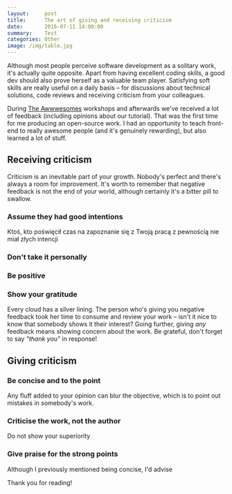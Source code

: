 ```yaml
---
layout:     post
title:      The art of giving and receiving criticism
date:       2016-07-11 14:00:00
summary:    Test
categories: Other
image: /img/table.jpg
---
```


Although most people perceive software development as a solitary work, it's actually quite opposite. Apart from having excellent coding skills, a good dev should also prove herself as a valuable team player. Satisfying soft skills are really useful on a daily basis &ndash; for discussions about technical solutions, code reviews and receiving criticism from your colleagues. 

During [The Awwwesomes](https://theawwwesomes.org) workshops and afterwards we've received a lot of feedback (including opinions about our tutorial). That was the first time for me producing an open-source work. I had an opportunity to teach front-end to really awesome people (and it's genuinely rewarding), but also learned a lot of stuff.

## Receiving criticism

Criticism is an inevitable part of your growth. Nobody's perfect and there's always a room for improvement. It's worth to remember that negative feedback is not the end of your world, although certainly it's a bitter pill to swallow. 

### Assume they had good intentions

Ktoś, kto poświęcił czas na zapoznanie się z Twoją pracą z pewnością nie miał złych intencji

### Don't take it personally

### Be positive

### Show your gratitude

Every cloud has a silver lining. The person who's giving you negative feedback took her time to consume and review your work &ndash; isn't it nice to know that somebody shows it their interest? Going further, giving <i>any</i> feedback means showing concern about the work. Be grateful, don't forget to say <i>"thank you"</i> in response!


## Giving criticism

### Be concise and to the point

Any fluff added to your opinion can blur the objective, which is to point out mistakes in somebody's work. 

### Criticise the work, not the author

Do not show your superiority

### Give praise for the strong points

Although I previously mentioned being concise, I'd advise


Thank you for reading!

